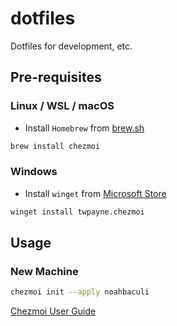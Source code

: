 # dotfiles

Dotfiles for development, etc.

## Pre-requisites

### Linux / WSL / macOS

- Install `Homebrew` from [brew.sh](https://brew.sh)

```bash
brew install chezmoi
```

### Windows

- Install `winget` from [Microsoft Store](https://learn.microsoft.com/en-us/windows/package-manager/winget/)

```bash
winget install twpayne.chezmoi
```

## Usage

### New Machine

```bash
chezmoi init --apply noahbaculi
```

[Chezmoi User Guide](https://www.chezmoi.io/user-guide/command-overview/)
